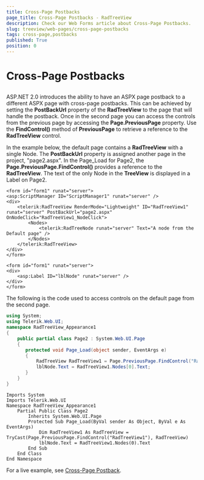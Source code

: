 ```yaml
---
title: Cross-Page Postbacks
page_title: Cross-Page Postbacks - RadTreeView
description: Check our Web Forms article about Cross-Page Postbacks.
slug: treeview/web-pages/cross-page-postbacks
tags: cross-page,postbacks
published: True
position: 0
---
```


# Cross-Page Postbacks



## 

ASP.NET 2.0 introduces the ability to have an ASPX page postback to a different ASPX page with cross-page postbacks. This can be achieved by setting the **PostBackUrl** property of the **RadTreeView** to the page that will handle the postback. Once in the second page you can access the controls from the previous page by accessing the **Page.PreviousPage** property. Use the **FindControl()** method of **PreviousPage** to retrieve a reference to the **RadTreeView** control.

In the example below, the default page contains a **RadTreeView** with a single Node. The **PostBackUrl** property is assigned another page in the project, "page2.aspx". In the Page_Load for Page2, the **Page.PreviousPage.FindControl()** provides a reference to the **RadTreeView**. The text of the only Node in the **TreeView** is displayed in a Label on Page2.

````ASPNET
<form id="form1" runat="server">
<asp:ScriptManager ID="ScriptManager1" runat="server" />
<div>
    <telerik:RadTreeView RenderMode="Lightweight" ID="RadTreeView1" runat="server" PostBackUrl="page2.aspx" OnNodeClick="RadTreeView1_NodeClick">
        <Nodes>
            <telerik:RadTreeNode runat="server" Text="A node from the Default page" />
        </Nodes>
    </telerik:RadTreeView>
</div>
</form>
````



````ASPNET
<form id="form1" runat="server">
<div>
    <asp:Label ID="lblNode" runat="server" />
</div>
</form>
````



The following is the code used to access controls on the default page from the second page.



````C#
using System;
using Telerik.Web.UI;
namespace RadTreeView_Appearance1
{
	public partial class Page2 : System.Web.UI.Page
	{
	   protected void Page_Load(object sender, EventArgs e)
	   {
	       RadTreeView RadTreeView1 = Page.PreviousPage.FindControl("RadTreeView1") as RadTreeView;
	       lblNode.Text = RadTreeView1.Nodes[0].Text;
	   }
	}
} 	
````
````VB.NET
Imports System
Imports Telerik.Web.UI
Namespace RadTreeView_Appearance1
    Partial Public Class Page2
        Inherits System.Web.UI.Page
        Protected Sub Page_Load(ByVal sender As Object, ByVal e As EventArgs)
            Dim RadTreeView1 As RadTreeView = TryCast(Page.PreviousPage.FindControl("RadTreeView1"), RadTreeView)
            lblNode.Text = RadTreeView1.Nodes(0).Text
        End Sub
    End Class
End Namespace
````


For a live example, see [Cross-Page Postback](https://demos.telerik.com/aspnet-ajax/TreeView/Examples/Functionality/CrossPagePostBack/DefaultCS.aspx).
